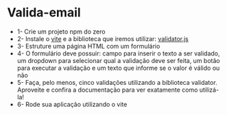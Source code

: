 # Valida-email

- 1- Crie um projeto npm do zero
- 2- Instale o [vite](https://vite.dev/) e a biblioteca que iremos utilizar: [validator.js](https://www.npmjs.com/package/validator)
- 3- Estruture uma página HTML com um formulário
- 4- O formulário deve possuir: campo para inserir o texto a ser validado, um dropdown para selecionar qual a validação deve ser feita, um botão para executar a validação e um texto que informe se o valor é válido ou não
- 5- Faça, pelo menos, cinco validações utilizando a biblioteca validator. Aproveite e confira a documentação para ver exatamente como utilizá-la!
- 6- Rode sua aplicação utilizando o vite
